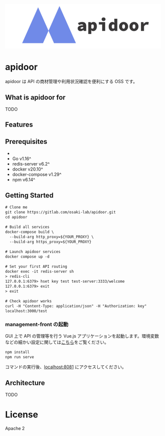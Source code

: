 ![logo](docs/apidoor_logo.png)

# apidoor

apidoor は API の商材管理や利用状況確認を便利にする OSS です。

## What is apidoor for

TODO

## Features

## Prerequisites
- 
- Go v1.16^
- redis-server v6.2^
- docker v20.10^
- docker-compose v1.29^
- npm v6.14^

## Getting Started

```
# Clone me
git clone https://gitlab.com/osaki-lab/apidoor.git
cd apidoor

# Build all services
docker-compose build \
  --build-arg http_proxy=${YOUR_PROXY} \
  --build-arg https_proxy=${YOUR_PROXY}

# Launch apidoor services
docker compose up -d

# Set your first API routing
docker exec -it redis-server sh
> redis-cli
127.0.0.1:6379> hset key test test-server:3333/welcome
127.0.0.1:6379> exit
> exit

# Check apidoor works
curl -H "Content-Type: application/json" -H "Authorization: key" localhost:3000/test
```

### management-front の起動
GUI 上で API の管理等を行う Vue.js アプリケーションを起動します。環境変数などの細かい設定に関しては[こちら](https://gitlab.com/osaki-lab/apidoor/-/tree/master/management-front)をご覧ください。
```
npm install
npm run serve
```
コマンドの実行後、[localhost:8081](localhost:8081) にアクセスしてください。

## Architecture

TODO

# License
Apache 2
